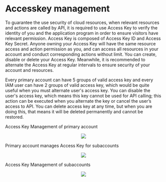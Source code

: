 # Accesskey management
To guarantee the use security of cloud resources, when relevant resources and actions are called by API, it is required to use Access Key to verify the identity of you and the application program in order to ensure visitors have relevant permission. Access Key is composed of Access Key ID and Access Key Secret. Anyone owning your Access Key will have the same resource access and action permission as you, and can access all resources in your account and conduct corresponding actions without limit. You can create, disable or delete your Access Key. Meanwhile, it is recommended to alternate the Access Key at regular intervals to ensure security of your account and resources.

Every primary account can have 5 groups of valid access key and every IAM user can have 2 groups of valid access key, which would be quite useful when you must alternate user's access key. You can disable the user's access key, which means this key cannot be used for API calling; this action can be executed when you alternate the key or cancel the user’s access to API. You can delete access key at any time, but when you are doing this, that means it will be deleted permanently and cannot be restored.

Access Key Management of primary account
<div align=center><img src=https://github.com/jdcloudcom/cn/blob/edit/image/User/Account%20Management/AccessKey%20Management/%E4%B8%BB%E8%B4%A6%E6%88%B7%E7%9A%84Accesskey%E7%AE%A1%E7%90%86.png></div>

Primary account manages Access Key for subaccounts
<div align=center><img src=https://github.com/jdcloudcom/cn/blob/edit/image/User/Account%20Management/AccessKey%20Management/%E4%B8%BB%E8%B4%A6%E6%88%B7%E7%9A%84Accesskey%E7%AE%A1%E7%90%86.png></div>

Access Key Management of subaccounts
<div align=center><img src=https://github.com/jdcloudcom/cn/blob/edit/image/User/Account%20Management/AccessKey%20Management/%E5%AD%90%E8%B4%A6%E5%8F%B7%E7%9A%84Accesskey%E7%AE%A1%E7%90%86.png></div>
